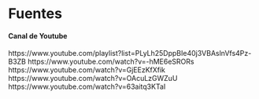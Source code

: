 <h1>Fuentes</h1>
<h4> Canal de Youtube</h4>
https://www.youtube.com/playlist?list=PLyLh25DppBIe40j3VBAslnVfs4Pz-B3ZB
https://www.youtube.com/watch?v=-hME6eSRORs
https://www.youtube.com/watch?v=GjEEzKfXfik
https://www.youtube.com/watch?v=OAcuLzGWZuU
https://www.youtube.com/watch?v=63aitq3KTaI
